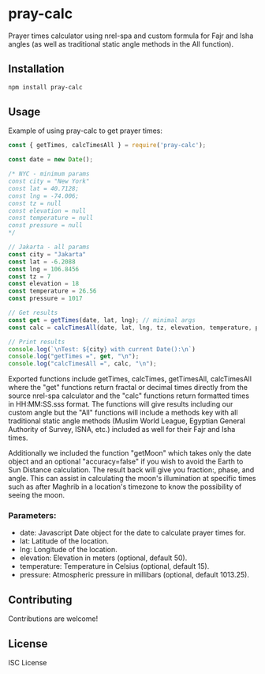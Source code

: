 
# pray-calc

Prayer times calculator using nrel-spa and custom formula for Fajr and Isha angles (as well as traditional static angle methods in the All function).

## Installation

```bash
npm install pray-calc
```

## Usage

Example of using pray-calc to get prayer times:

```js
const { getTimes, calcTimesAll } = require('pray-calc');

const date = new Date();

/* NYC - minimum params
const city = "New York"
const lat = 40.7128;
const lng = -74.006;
const tz = null
const elevation = null
const temperature = null
const pressure = null
*/

// Jakarta - all params
const city = "Jakarta"
const lat = -6.2088
const lng = 106.8456
const tz = 7
const elevation = 18
const temperature = 26.56
const pressure = 1017

// Get results
const get = getTimes(date, lat, lng); // minimal args
const calc = calcTimesAll(date, lat, lng, tz, elevation, temperature, pressure);

// Print results
console.log(`\nTest: ${city} with current Date():\n`)
console.log("getTimes =", get, "\n");
console.log("calcTimesAll =", calc, "\n");
```

Exported functions include getTimes, calcTimes, getTimesAll, calcTimesAll where the "get" functions return fractal or decimal times directly from the source nrel-spa calculator and the "calc" functions return formatted times in HH:MM:SS.sss format.  The functions will give results including our custom angle but the "All" functions will include a methods key with all traditional static angle methods (Muslim World League, Egyptian General Authority of Survey, ISNA, etc.) included as well for their Fajr and Isha times.

Additionally we included the function "getMoon" which takes only the date object and an optional "accuracy=false" if you wish to avoid the Earth to Sun Distance calculation.  The result back will give you fraction:, phase, and angle.  This can assist in calculating the moon's illumination at specific times such as after Maghrib in a location's timezone to know the possibility of seeing the moon.

### Parameters:

- date: Javascript Date object for the date to calculate prayer times for.
- lat: Latitude of the location.
- lng: Longitude of the location.
- elevation: Elevation in meters (optional, default 50).
- temperature: Temperature in Celsius (optional, default 15).
- pressure: Atmospheric pressure in millibars (optional, default 1013.25).

## Contributing

Contributions are welcome!

## License

ISC License

